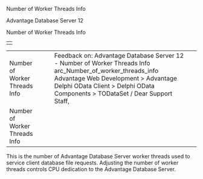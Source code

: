 Number of Worker Threads Info




Advantage Database Server 12  

Number of Worker Threads Info

|  |
| --- |
|  |

|  |  |  |  |  |
| --- | --- | --- | --- | --- |
| Number of Worker Threads Info |  |  | Feedback on: Advantage Database Server 12 - Number of Worker Threads Info arc\_Number\_of\_worker\_threads\_info Advantage Web Development > Advantage Delphi OData Client > Delphi OData Components > TODataSet / Dear Support Staff, |  |
| Number of Worker Threads Info |  |  |  |  |

This is the number of Advantage Database Server worker threads used to service client database file requests. Adjusting the number of worker threads controls CPU dedication to the Advantage Database Server.